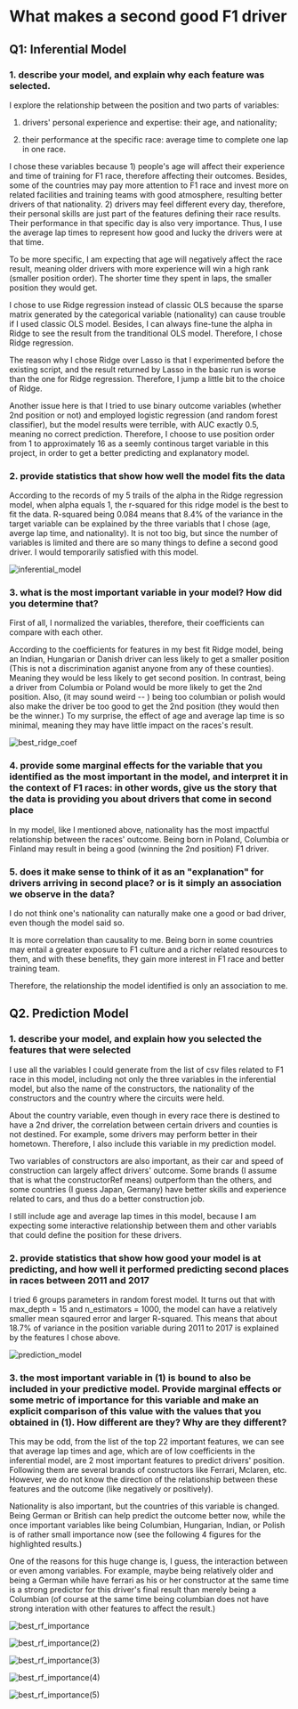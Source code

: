 # What makes a second good F1 driver

## Q1: Inferential Model

### 1. describe your model, and explain why each feature was selected.

I explore the relationship between the  position and two parts of variables:

1) drivers' personal experience and expertise:  their age, and nationality;

2) their performance at the specific race: average time to complete one lap in one race.

I chose these variables because 1) people's age will affect their experience and time of training for F1 race, therefore affecting their outcomes. Besides, some of the countries may pay more attention to F1 race and invest more on related facilities and training teams with good atmosphere, resulting better drivers of that nationality. 2) drivers may feel different every day, therefore, their personal skills are just part of the features defining their race results. Their performance in that specific day is also very importance. Thus, I use the average lap times to represent how good and lucky the drivers were at that time. 

To be more specific, I am expecting that age will negatively affect the race result, meaning older drivers with more experience will win a high rank (smaller position order). The shorter time they spent in laps, the smaller position they would get. 

I chose to use Ridge regression instead of classic OLS because the sparse matrix generated by the categorical variable (nationality) can cause trouble if I used classic OLS model. Besides, I can always fine-tune the alpha in Ridge to see the result from the tranditional OLS model. Therefore, I chose Ridge regression. 

The reason why I chose Ridge over Lasso is that I experimented before the existing script, and the result returned by Lasso in the basic run is worse than the one for Ridge regression. Therefore, I jump a little bit to the choice of Ridge. 

Another issue here is that I tried to use binary outcome variables (whether 2nd position or not) and employed logistic regression (and random forest classifier), but the model results were terrible, with AUC exactly 0.5, meaning no correct prediction. Therefore, I choose to use position order from 1 to approximately 16 as a seemly continous target variable in this project, in order to get a better predicting and explanatory model. 

### 2. provide statistics that show how well the model fits the data

According to the records of my 5 trails of the alpha in the Ridge regression model, when alpha equals 1, the r-squared for this ridge model is the best to fit the data. R-squared being 0.084 means that 8.4% of the variance in the target variable can be explained by the three variabls that I chose (age, averge lap time, and nationality). It is not too big, but since the number of variables is limited and there are so many things to define a second good driver. I would temporarily satisfied with this model. 

![inferential_model](https://github.com/QMSS-GR5069-Spring-2020/final-project-ChengweiWang3210/blob/master/reports/figures/inferential_model.png)

### 3. what is the most important variable in your model? How did you determine that?

First of all, I normalized the variables, therefore, their coefficients can compare with each other. 

According to the coefficients for features in my best fit Ridge model, being an Indian, Hungarian or Danish driver can less likely to get a smaller position (This is not a discrimination aganist anyone from any of these counties). Meaning they would be less likely to get second position. In contrast, being a driver from Columbia or Poland would be more likely to get the 2nd position. Also, (it may sound weird -- )  being too columbian or polish would also make the driver be too good to get the 2nd position (they would then be the winner.) To my surprise, the effect of age and average lap time is so minimal, meaning they may have little impact on the races's result.

![best_ridge_coef](https://github.com/QMSS-GR5069-Spring-2020/final-project-ChengweiWang3210/blob/master/reports/figures/best_ridge_coef.png)

### 4. provide some marginal effects for the variable that you identified as the most important in the model, and interpret it in the context of F1 races: in other words, give us the story that the data is providing you about drivers that come in second place

In my model, like I mentioned above, nationality has the most impactful relationship between the races' outcome. Being born in Poland, Columbia or Finland may result in being a good (winning the 2nd position) F1 driver. 

### 5. does it make sense to think of it as an "explanation" for drivers arriving in second place? or is it simply an association we observe in the data?

I do not think one's nationality can naturally make one a good or bad driver, even though the model said so. 

It is more correlation than causality  to me. Being born in some countries may entail a greater exposure to F1 culture and a richer related resources to them, and with these benefits, they gain more interest in F1 race and better training team.

Therefore, the relationship the model identified is only an association to me. 



## Q2. Prediction Model

### 1. describe your model, and explain how you selected the features that were selected

I use all the variables I could generate from the list of csv files related to F1 race in this model, including not only the three variables in the inferential model, but also the name of the constructors, the nationality of the constructors and the country where the circuits were held. 

About the country variable, even though in every race there is destined to have a 2nd driver, the correlation between certain drivers and counties is not destined. For example, some drivers may perform better in their hometown. Therefore, I also include this variable in my prediction model. 

Two variables of constructors are also important, as their car and speed of construction can largely affect drivers' outcome. Some brands (I assume that is what the constructorRef means) outperform than the others, and some countries (I guess Japan, Germany) have better skills and experience related to cars, and thus do a better construction job. 

I still include age and average lap times in this model, because I am expecting some interactive relationship between them and other variabls that could define the position for these drivers. 

### 2. provide statistics that show how good your model is at predicting, and how well it performed predicting second places in races between 2011 and 2017



I tried 6 groups parameters in random forest model. It turns out that with max_depth = 15 and n_estimators = 1000, the model can have a relatively smaller mean sqaured error and larger R-squared. This means that about 18.7% of variance in the position variable during 2011 to 2017 is explained by the features I chose above. 

![prediction_model](https://github.com/QMSS-GR5069-Spring-2020/final-project-ChengweiWang3210/blob/master/reports/figures/prediction_model.png)

### 3. the most important variable in (1) is bound to also be included in your predictive model. Provide marginal effects or some metric of importance for this variable and make an explicit comparison of this value with the values that you obtained in (1). How different are they? Why are they different?

This may be odd, from the list of the top 22 important features, we can see that average lap times and age, which are of low coefficients in the inferential model, are 2 most important features to predict drivers' position. Following them are several brands of constructors like Ferrari, Mclaren, etc. However, we do not know the direction of the relationship between these features and the outcome (like negatively or positively).

Nationality is also important, but the countries of this variable is changed. Being German or British can help predict the outcome better now, while the once important variables like being Columbian, Hungarian, Indian, or Polish is of rather small importance now (see the following 4 figures for the highlighted results.)

One of the reasons for this huge change is, I guess, the interaction between or even among variables. For example, maybe being relatively older and being a German while have ferrari as his or her constructor at the same time is a strong predictor for this driver's final result than merely being a Columbian (of course at the same time being columbian does not have strong interation with other features to affect the result.)	

![best_rf_importance](https://github.com/QMSS-GR5069-Spring-2020/final-project-ChengweiWang3210/blob/master/reports/figures/best_rf_importance.png)



![best_rf_importance(2)](https://github.com/QMSS-GR5069-Spring-2020/final-project-ChengweiWang3210/blob/master/reports/figures/best_rf_importance(2).png)

![best_rf_importance(3)](https://github.com/QMSS-GR5069-Spring-2020/final-project-ChengweiWang3210/blob/master/reports/figures/best_rf_importance(3).png)

![best_rf_importance(4)](https://github.com/QMSS-GR5069-Spring-2020/final-project-ChengweiWang3210/blob/master/reports/figures/best_rf_importance(4).png)

![best_rf_importance(5)](https://github.com/QMSS-GR5069-Spring-2020/final-project-ChengweiWang3210/blob/master/reports/figures/best_rf_importance(5).png)





